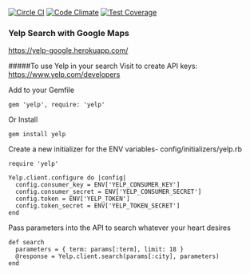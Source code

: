 [![Circle CI](https://circleci.com/gh/jd-gray/yelp-googlemaps.svg?style=svg)](https://circleci.com/gh/jd-gray/yelp-googlemaps)
[![Code Climate](https://codeclimate.com/github/jd-gray/yelp-googlemaps/badges/gpa.svg)](https://codeclimate.com/github/jd-gray/yelp-googlemaps)
[![Test Coverage](https://codeclimate.com/github/jd-gray/yelp-googlemaps/badges/coverage.svg)](https://codeclimate.com/github/jd-gray/yelp-googlemaps/coverage)

### Yelp Search with Google Maps

https://yelp-google.herokuapp.com/

#####To use Yelp in your search
Visit to create API keys: https://www.yelp.com/developers

Add to your Gemfile
```
gem 'yelp', require: 'yelp'
``` 
Or Install
```
gem install yelp
```

Create a new initializer for the ENV variables- config/initializers/yelp.rb
```
require 'yelp'

Yelp.client.configure do |config|
  config.consumer_key = ENV['YELP_CONSUMER_KEY']
  config.consumer_secret = ENV['YELP_CONSUMER_SECRET']
  config.token = ENV['YELP_TOKEN']
  config.token_secret = ENV['YELP_TOKEN_SECRET']
end
```

Pass parameters into the API to search whatever your heart desires
```
def search
  parameters = { term: params[:term], limit: 18 }
  @response = Yelp.client.search(params[:city], parameters)
end
```

